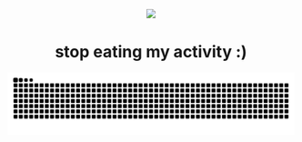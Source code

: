 <p align='center'>
   <img src='./gits/animated-hello.gif'/>
</p>

<h1 align=center>
   stop eating my activity :)
</h1>

![snake](./gits/github-contribution-grid-snake.svg)


